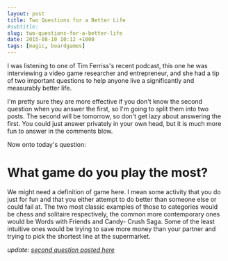 ```yaml
---
layout: post
title: Two Questions for a Better Life
#subtitle: 
slug: two-questions-for-a-better-life
date: 2015-08-10 10:12 +1000
tags: [magic, boardgames]
---
```


I was listening to one of Tim Ferriss's recent podcast, this one he was 
interviewing a video game researcher and entrepreneur, and she had a tip of two
important questions to help anyone live a significantly and measurably better
life. 

I'm pretty sure they are more effective if you don't know the second question
when you answer the first, so I'm going to split them into two posts. The
second will be tomorrow, so don't get lazy about answering the first. You
could just answer privately in your own head, but it is much more fun to answer
in the comments blow.

Now onto today's question:

# What game do you play the most?

We might need a definition of game here. I mean some activity that you do just for
fun and that you either attempt to do better than someone else or could fail at. The
two most classic examples of those to categories would be chess and solitaire 
respectively, the common more contemporary ones would be Words with Friends and Candy-
Crush Saga. Some of the least intuitive ones would be trying to save more money than
your partner and trying to pick the shortest line at the supermarket.

*update: [second question posted here][1]*


[1]: /2015-08-11-second-question-for-a-better-life
